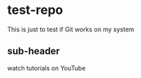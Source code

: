 # test-repo
This is just to test if Git works on my system

## sub-header

watch tutorials on YouTube

